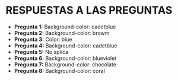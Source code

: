 # RESPUESTAS A LAS PREGUNTAS

- **Pregunta 1:** Background-color: cadetblue
- **Pregunta 2:** Background-color: browm
- **Pregunta 3:** Color: blue
- **Pregunta 4:** Background-color: cadetblue
- **Pregunta 5:** No aplica
- **Pregunta 6:** Background-color: blueviolet
- **Pregunta 7:** Background-color: chocolate
- **Pregunta 8:** Background-color: coral

